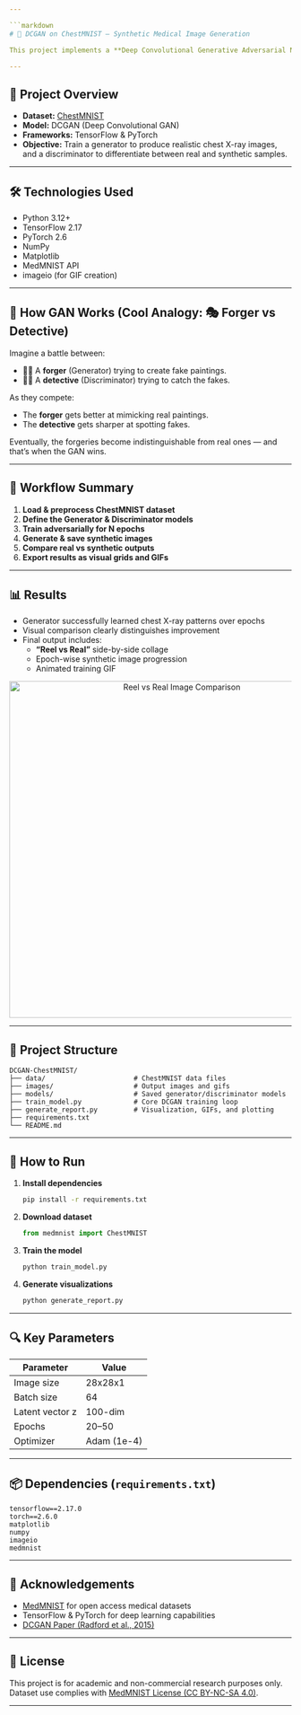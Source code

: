 ```yaml
---

```markdown
# 🧠 DCGAN on ChestMNIST – Synthetic Medical Image Generation

This project implements a **Deep Convolutional Generative Adversarial Network (DCGAN)** to generate synthetic chest X-ray images using the **ChestMNIST** dataset. The objective is to explore the power of GANs in medical imaging, specifically for data augmentation, education, and enhancing model robustness in low-data scenarios.

---
```


## 📌 Project Overview

- **Dataset:** [ChestMNIST](https://medmnist.com/)
- **Model:** DCGAN (Deep Convolutional GAN)
- **Frameworks:** TensorFlow & PyTorch
- **Objective:** Train a generator to produce realistic chest X-ray images, and a discriminator to differentiate between real and synthetic samples.

---

## 🛠️ Technologies Used

- Python 3.12+
- TensorFlow 2.17
- PyTorch 2.6
- NumPy
- Matplotlib
- MedMNIST API
- imageio (for GIF creation)

---

## 🧠 How GAN Works (Cool Analogy: 🎭 Forger vs Detective)

Imagine a battle between:
- 🧑‍🎨 A **forger** (Generator) trying to create fake paintings.
- 🕵️‍♂️ A **detective** (Discriminator) trying to catch the fakes.

As they compete:
- The **forger** gets better at mimicking real paintings.
- The **detective** gets sharper at spotting fakes.

Eventually, the forgeries become indistinguishable from real ones — and that’s when the GAN wins.

---

## 🧪 Workflow Summary

1. **Load & preprocess ChestMNIST dataset**
2. **Define the Generator & Discriminator models**
3. **Train adversarially for N epochs**
4. **Generate & save synthetic images**
5. **Compare real vs synthetic outputs**
6. **Export results as visual grids and GIFs**

---

## 📊 Results

- Generator successfully learned chest X-ray patterns over epochs
- Visual comparison clearly distinguishes improvement
- Final output includes:
  - **“Reel vs Real”** side-by-side collage
  - Epoch-wise synthetic image progression
  - Animated training GIF

<p align="center">
  <img src="path/to/final_collage.png" alt="Reel vs Real Image Comparison" width="600"/>
</p>

---

## 📁 Project Structure

```
DCGAN-ChestMNIST/
├── data/                      # ChestMNIST data files
├── images/                    # Output images and gifs
├── models/                    # Saved generator/discriminator models
├── train_model.py             # Core DCGAN training loop
├── generate_report.py         # Visualization, GIFs, and plotting
├── requirements.txt
└── README.md
```

---

## 🚀 How to Run

1. **Install dependencies**
   ```bash
   pip install -r requirements.txt
   ```

2. **Download dataset**
   ```python
   from medmnist import ChestMNIST
   ```

3. **Train the model**
   ```bash
   python train_model.py
   ```

4. **Generate visualizations**
   ```bash
   python generate_report.py
   ```

---

## 🔍 Key Parameters

| Parameter         | Value      |
|------------------|------------|
| Image size       | 28x28x1    |
| Batch size       | 64         |
| Latent vector z  | 100-dim    |
| Epochs           | 20–50      |
| Optimizer        | Adam (1e-4)|

---

## 📦 Dependencies (`requirements.txt`)

```
tensorflow==2.17.0
torch==2.6.0
matplotlib
numpy
imageio
medmnist
```

---

## 📌 Acknowledgements

- [MedMNIST](https://medmnist.com/) for open access medical datasets
- TensorFlow & PyTorch for deep learning capabilities
- [DCGAN Paper (Radford et al., 2015)](https://arxiv.org/abs/1511.06434)

---

## 🧾 License

This project is for academic and non-commercial research purposes only. Dataset use complies with [MedMNIST License (CC BY-NC-SA 4.0)](https://creativecommons.org/licenses/by-nc-sa/4.0/).

---
```
